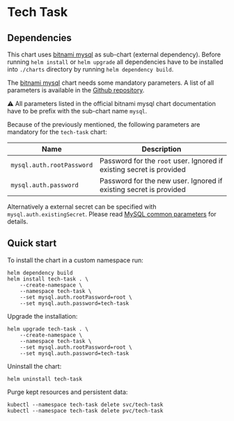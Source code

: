 # Tech Task

## Dependencies

This chart uses [bitnami mysql](https://bitnami.com/stack/mysql/helm) as sub-chart (external dependency). Before running `helm install` or `helm upgrade` all dependencies have to be installed into `./charts` directory by running `helm dependency build`.

The [bitnami mysql](https://bitnami.com/stack/mysql/helm) chart needs some mandatory parameters. A list of all parameters is available in the [Github repository](https://github.com/bitnami/charts/tree/master/bitnami/mysql/#parameters).

:warning: All parameters listed in the official bitnami mysql chart documentation have to be prefix with the sub-chart name `mysql`.

Because of the previously mentioned, the following parameters are mandatory for the `tech-task` chart:

| Name                      | Description                                                          |
| ------------------------- | -------------------------------------------------------------------- |
| `mysql.auth.rootPassword` | Password for the `root` user. Ignored if existing secret is provided |
| `mysql.auth.password`     | Password for the new user. Ignored if existing secret is provided    |

Alternatively a external secret can be specified with `mysql.auth.existingSecret`. Please read [MySQL common parameters](https://github.com/bitnami/charts/tree/master/bitnami/mysql/#mysql-common-parameters) for details.

## Quick start

To install the chart in a custom namespace run:

```shell
helm dependency build
helm install tech-task . \
    --create-namespace \
    --namespace tech-task \
    --set mysql.auth.rootPassword=root \
    --set mysql.auth.password=tech-task
```

Upgrade the installation:

```shell
helm upgrade tech-task . \
    --create-namespace \
    --namespace tech-task \
    --set mysql.auth.rootPassword=root \
    --set mysql.auth.password=tech-task
```

Uninstall the chart:

```shell
helm uninstall tech-task
```

Purge kept resources and persistent data:

```shell
kubectl --namespace tech-task delete svc/tech-task
kubectl --namespace tech-task delete pvc/tech-task
```
